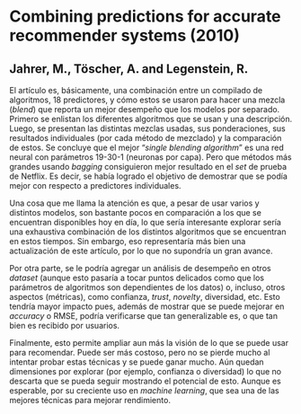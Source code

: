 # Combining predictions for accurate recommender systems (2010)

## Jahrer, M., Töscher, A. and Legenstein, R.

El artículo es, básicamente, una combinación entre un compilado de algoritmos, 18 predictores, y cómo estos se usaron para hacer una mezcla (_blend_) que reporta un mejor desempeño que los modelos por separado. Primero se enlistan los diferentes algoritmos que se usan y una descripción. Luego, se presentan las distintas mezclas usadas, sus ponderaciones, sus resultados individuales (por cada método de mezclado) y la comparación de estos. Se concluye que el mejor “_single blending algorithm_” es una red neural con parámetros 19-30-1 (neuronas por capa). Pero que métodos más grandes usando _bagging_ consiguieron mejor resultado en el _set_ de prueba de Netflix. Es decir, se había logrado el objetivo de demostrar que se podía mejor con respecto a predictores individuales.

Una cosa que me llama la atención es que, a pesar de usar varios y distintos modelos, son bastante pocos en comparación a los que se encuentran disponibles hoy en día, lo que sería interesante explorar sería una exhaustiva combinación de los distintos algoritmos que se encuentran en estos tiempos. Sin embargo, eso representaría más bien una actualización de este artículo, por lo que no supondría un gran avance.

Por otra parte, se le podría agregar un análisis de desempeño en otros _dataset_ (aunque esto pasaría a tocar puntos delicados como que los parámetros de algoritmos son dependientes de los datos) o, incluso, otros aspectos (métricas), como confianza, _trust_, _novelty_, diversidad, etc. Esto tendría mayor impacto pues, además de mostrar que se puede mejorar en _accuracy_ o RMSE, podría verificarse que tan generalizable es, o que tan bien es recibido por usuarios.

Finalmente, esto permite ampliar aun más la visión de lo que se puede usar para recomendar. Puede ser más costoso, pero no se pierde mucho al intentar probar estas técnicas y se puede ganar mucho. Aún quedan dimensiones por explorar (por ejemplo, confianza o diversidad) lo que no descarta que se pueda seguir mostrando el potencial de esto. Aunque es esperable, por su creciente uso en _machine learning_, que sea una de las mejores técnicas para mejorar rendimiento.
